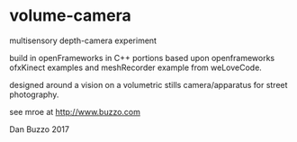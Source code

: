 # volume-camera
multisensory depth-camera experiment

build in openFrameworks in C++
portions based upon openframeworks ofxKinect examples and meshRecorder example from weLoveCode.

designed around a vision on a volumetric stills camera/apparatus for street photography.

see mroe at http://www.buzzo.com

Dan Buzzo 2017
